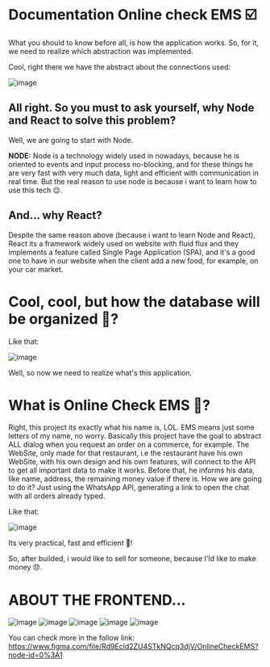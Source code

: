 # Documentation Online check EMS ☑️

What you should to know before all, is how the application works. So, for it, we need to realize which abstraction was implemented.

Cool, right there we have the abstract about the connections used:

![image](https://user-images.githubusercontent.com/58860863/124693523-fbce9a00-deb5-11eb-981d-55e3a5f57db8.png)

## All right. So you must to ask yourself, why Node and React to solve this problem?

Well, we are going to start with Node.

**NODE:** Node is a technology widely used in nowadays, because he is oriented to events and input process no-blocking, and for these things he are very fast with very much data, light and efficient with communication in real time. But the real reason to use node is because i want to learn how to use this tech 😌.

## **And... why React?**

Despite the same reason above (because i want to learn Node and React), React its a framework widely used on website with fluid flux and they implements a feature called Single Page Application (SPA), and it's a good one to have in our website when the client add a new food, for example, on your car market.

# **Cool, cool, but how the database will be organized 🧐?**

Like that:

![image](https://user-images.githubusercontent.com/58860863/124693487-ece7e780-deb5-11eb-9057-ffe35d1e6901.png)

Well, so now we need to realize what's this application.

# What is Online Check EMS 🤨?

Right, this project its exactly what his name is, LOL. EMS means just some letters of my name, no worry. Basically this project have the goal to abstract ALL dialog when you request an order on a commerce, for example. The WebSite, only made for that restaurant, i.e the restaurant have his own WebSite, with his own design and his own features, will connect to the API to get all important data to make it works. Before that, he informs his data, like name, address, the remaining money value if there is. How we are going to do it? Just using the WhatsApp API, generating a link to open the chat with all orders already typed.

Like that: 

![image](https://user-images.githubusercontent.com/58860863/136487582-b6d7bd43-c8c9-4b71-941e-7ebb3b9b4243.png)

Its very practical, fast and efficient 🤯!

So, after builded, i would like to sell for someone, because I'ld like to make money 😞.

# ABOUT THE FRONTEND...

![image](https://user-images.githubusercontent.com/58860863/131188665-efb63d1c-3473-4ec3-840c-ec771f75e53d.png)
![image](https://user-images.githubusercontent.com/58860863/131188709-8ca86e61-69b2-48bc-84eb-f4f33a3853a5.png)
![image](https://user-images.githubusercontent.com/58860863/131188721-eca3cbe1-4455-4f78-aa5a-53e937d18bb3.png)
![image](https://user-images.githubusercontent.com/58860863/133714233-56b8254f-5764-4e8c-96bd-bccaa725ead4.png)
![image](https://user-images.githubusercontent.com/58860863/133714252-a2a0898d-0668-4963-b954-87a8fc45a654.png)





You can check more in the follow link: https://www.figma.com/file/Rd9Ecld2ZU4STkNQcq3djV/OnlineCheckEMS?node-id=0%3A1
